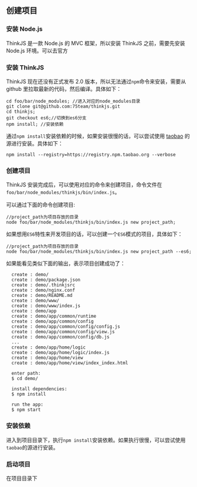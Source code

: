 ## 创建项目

### 安装 Node.js

ThinkJS 是一款 Node.js 的 MVC 框架，所以安装 ThinkJS 之前，需要先安装 Node.js 环境。可以去官方

### 安装 ThinkJS

ThinkJS 现在还没有正式发布 2.0 版本，所以无法通过`npm`命令来安装，需要从 github 里拉取最新的代码，然后编译。具体如下：

```
cd foo/bar/node_modules; //进入对应的node_modules目录
git clone git@github.com:75team/thinkjs.git
cd thinkjs;
git checkout es6;//切换到es6分支
npm install; //安装依赖
```

通过`npm install`安装依赖的时候，如果安装很慢的话，可以尝试使用 [taobao](http://npm.taobao.org/) 的源进行安装。具体如下：

```
npm install --registry=https://registry.npm.taobao.org --verbose
```

### 创建项目

ThinkJS 安装完成后，可以使用对应的命令来创建项目，命令文件在`foo/bar/node_modules/thinkjs/bin/index.js`。

可以通过下面的命令创建项目:

```
//project_path为项目存放的目录
node foo/bar/node_modules/thinkjs/bin/index.js new project_path;
```

如果想用`ES6`特性来开发项目的话，可以创建一个`ES6`模式的项目，具体如下：

```
//project_path为项目存放的目录
node foo/bar/node_modules/thinkjs/bin/index.js new project_path --es6;
```

如果能看见类似下面的输出，表示项目创建成功了：

```
  create : demo/
  create : demo/package.json
  create : demo/.thinkjsrc
  create : demo/nginx.conf
  create : demo/README.md
  create : demo/www/
  create : demo/www/index.js
  create : demo/app
  create : demo/app/common/runtime
  create : demo/app/common/config
  create : demo/app/common/config/config.js
  create : demo/app/common/config/view.js
  create : demo/app/common/config/db.js
  ...
  create : demo/app/home/logic
  create : demo/app/home/logic/index.js
  create : demo/app/home/view
  create : demo/app/home/view/index_index.html

  enter path:
  $ cd demo/

  install dependencies:
  $ npm install

  run the app:
  $ npm start
```

### 安装依赖

进入到项目目录下，执行`npm install`安装依赖。如果执行很慢，可以尝试使用`taobao`的源进行安装。

### 启动项目

在项目目录下